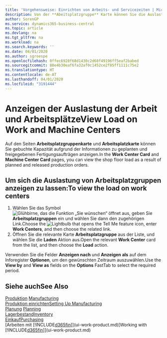 ```yaml
---
title: 'Vorgehensweise: Einrichten von Arbeits- und Servicezeiten | Microsoft Docs'
description: Von der **Abeitsplatzgruppe** Karte können Sie die Auslastung der Arbeitsplatzgruppen aufgrund der freigegebenen Fertigungsaufträgen anzeigen.
author: SorenGP
ms.service: dynamics365-business-central
ms.topic: article
ms.devlang: na
ms.tgt_pltfrm: na
ms.workload: na
ms.search.keywords: ''
ms.date: 04/01/2020
ms.author: sgroespe
ms.openlocfilehash: 0ffec6928f68d1430c2d68f49196ff5eaf2babed
ms.sourcegitcommit: 88e4b30eaf6fa32af0c1452ce2f85ff1111c75e2
ms.translationtype: HT
ms.contentlocale: de-AT
ms.lasthandoff: 04/01/2020
ms.locfileid: "3191444"
---
```

# <a name="view-load-on-work-and-machine-centers"></a><span data-ttu-id="6658b-103">Anzeigen der Auslastung der Arbeit und Arbeitsplätze</span><span class="sxs-lookup"><span data-stu-id="6658b-103">View Load on Work and Machine Centers</span></span>
<span data-ttu-id="6658b-104">Auf den Seiten **Arbeitsplatzgruppenkarte** und **Arbeitsplatzkarte** können Sie gebuchte Kapazität aufgrund der Informationen zu geplanten und freigegebenen Fertigungsaufträgen anzeigen.</span><span class="sxs-lookup"><span data-stu-id="6658b-104">In the **Work Center Card** and **Machine Center Card** pages, you can view the shop floor load as a result of planned and released production orders.</span></span>    

## <a name="to-view-the-load-on-work-centers"></a><span data-ttu-id="6658b-105">Um sich die Auslastung von Arbeitsplatzgruppen anzeigen zu lassen:</span><span class="sxs-lookup"><span data-stu-id="6658b-105">To view the load on work centers</span></span>  
1.  <span data-ttu-id="6658b-106">Wählen Sie das Symbol ![Glühbirne, das die Funktion „Sie wünschen“ öffnet](media/ui-search/search_small.png "Tell Me-Funktion") aus, geben Sie **Arbeitsplatzgruppen** ein und wählen Sie dann den zugehörigen Link.</span><span class="sxs-lookup"><span data-stu-id="6658b-106">Choose the ![Lightbulb that opens the Tell Me feature](media/ui-search/search_small.png "Tell me what you want to do") icon, enter **Work Centers**, and then choose the related link.</span></span>  
2.  <span data-ttu-id="6658b-107">Öffnen Sie die relevante Karte **Arbeitsplatzgruppe** aus der Liste, und wählen Sie die **Laden** Aktion aus.</span><span class="sxs-lookup"><span data-stu-id="6658b-107">Open the relevant **Work Center** card from the list, and then choose the **Load** action.</span></span>  

<span data-ttu-id="6658b-108">Verwenden Sie die Felder **Anzeigen nach** und **Anzeigen als** auf dem Inforegister **Optionen**, um den gewünschten Zeitraum auszuwählen.</span><span class="sxs-lookup"><span data-stu-id="6658b-108">Use the **View by** and **View as** fields on the **Options** FastTab to select the required period.</span></span>  

## <a name="see-also"></a><span data-ttu-id="6658b-109">Siehe auch</span><span class="sxs-lookup"><span data-stu-id="6658b-109">See Also</span></span>  
<span data-ttu-id="6658b-110">[Produktion](production-manage-manufacturing.md)  </span><span class="sxs-lookup"><span data-stu-id="6658b-110">[Manufacturing](production-manage-manufacturing.md)  </span></span>  
[<span data-ttu-id="6658b-111">Produktion einrichten</span><span class="sxs-lookup"><span data-stu-id="6658b-111">Setting Up Manufacturing</span></span>](production-configure-production-processes.md)  
<span data-ttu-id="6658b-112">[Planung](production-planning.md)    </span><span class="sxs-lookup"><span data-stu-id="6658b-112">[Planning](production-planning.md)    </span></span>  
[<span data-ttu-id="6658b-113">Lagerbestand</span><span class="sxs-lookup"><span data-stu-id="6658b-113">Inventory</span></span>](inventory-manage-inventory.md)  
[<span data-ttu-id="6658b-114">Einkauf</span><span class="sxs-lookup"><span data-stu-id="6658b-114">Purchasing</span></span>](purchasing-manage-purchasing.md)  
<span data-ttu-id="6658b-115">[Arbeiten mit [!INCLUDE[d365fin](includes/d365fin_md.md)]](ui-work-product.md)</span><span class="sxs-lookup"><span data-stu-id="6658b-115">[Working with [!INCLUDE[d365fin](includes/d365fin_md.md)]](ui-work-product.md)</span></span>
